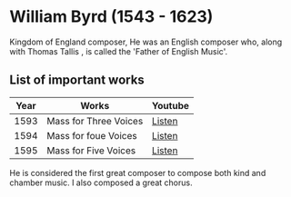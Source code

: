 # William Byrd (1543 - 1623)

Kingdom of England composer,
He was an English composer who, along with Thomas Tallis , is called the 'Father of English Music'.

## List of important works

|Year|Works                |Youtube|
|----|---------------------|-------|
|1593|Mass for Three Voices|[Listen](https://youtu.be/1Am1PQ0p39w?si=wKRyZIhAjALNP17q)|
|1594|Mass for foue Voices |[Listen](https://youtu.be/VXeT2HWpwc4?si=MNu72krpx4WXHE9G)|
|1595|Mass for Five Voices |[Listen](https://youtu.be/4ZSB0WTyIrg?si=QHn0Pjyy9KqYjg8E)|

He is considered the first great composer to compose both kind and chamber music. I also composed a great chorus.
